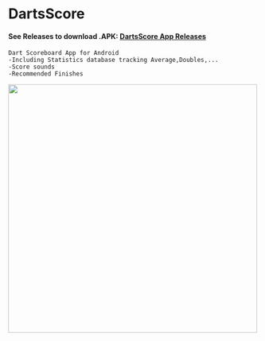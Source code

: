 # DartsScore
#### See Releases to download .APK:  [DartsScore App Releases](https://github.com/PhilKes/DartsScore/releases/tag/1.0)
    Dart Scoreboard App for Android
    -Including Statistics database tracking Average,Doubles,...
    -Score sounds
    -Recommended Finishes
<img src="https://i.imgur.com/ZW2ogNs.jpg" height="500">
